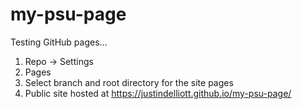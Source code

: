 # my-psu-page

Testing GitHub pages...

1. Repo -> Settings
2. Pages
3. Select branch and root directory for the site pages
4. Public site hosted at https://justindelliott.github.io/my-psu-page/